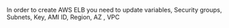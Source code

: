 In order to create AWS ELB you need to update variables, Security groups, Subnets, Key, AMI ID, Region, AZ , VPC
